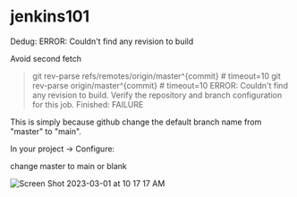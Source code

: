 # jenkins101

Dedug: ERROR: Couldn't find any revision to build

Avoid second fetch
 > git rev-parse refs/remotes/origin/master^{commit} # timeout=10
 > git rev-parse origin/master^{commit} # timeout=10
ERROR: Couldn't find any revision to build. Verify the repository and branch configuration for this job.
Finished: FAILURE

This is simply because github change the default branch name from "master" to "main".

In your project -> Configure:

change master to main or blank 

![Screen Shot 2023-03-01 at 10 17 17 AM](https://user-images.githubusercontent.com/12838605/222182124-87d7742d-1198-40c7-909d-b9cc3bb6a1b5.png)
